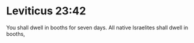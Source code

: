 # Leviticus 23:42

You shall dwell in booths for seven days. All native Israelites shall dwell in booths,
